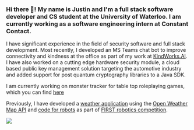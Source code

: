 ### Hi there 👋! My name is Justin and I'm a full stack software developer and CS student at the University of Waterloo. I am currently working as a software engineering intern at Constant Contact.
I have significant experience in the field of security software and full stack development. Most recently, I developed an MS Teams chat bot to improve connectivity and kindness at the office as part of my work at [KindWorks.AI](https://kindworks.ai/). I have also worked on a cutting edge hardware security module, a cloud based public key management solution targeting the automotive industry and added support for post quantum cryptography libraries to a Java SDK.

I am currently working on monster tracker for table top roleplaying games, which you can find [here](https://github.com/Zinka010/dnd-monster-tracker)

Previously, I have developed a [weather application](https://github.com/Zinka010/Climatonix) using the [Open Weather Map API](https://openweathermap.org/api) and [code for robots](https://github.com/FRC2706/2020-2706-Robot-Code) as part of [FIRST robotics competition](https://www.firstinspires.org/robotics/frc). 

![](https://komarev.com/ghpvc/?username=Zinka010)
